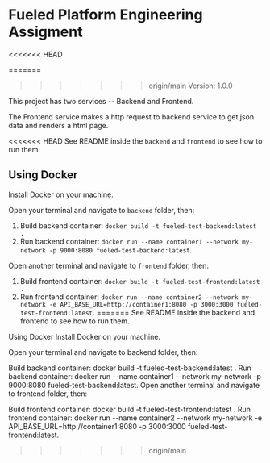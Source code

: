 # Fueled Platform Engineering Assigment
<<<<<<< HEAD

=======
>>>>>>> origin/main
Version: 1.0.0

This project has two services -- Backend and Frontend.

The Frontend service makes a http request to backend service to get json data and renders a html page.

<<<<<<< HEAD
See README inside the `backend` and `frontend` to see how to run them.


## Using Docker

Install Docker on your machine.

Open your terminal and navigate to `backend` folder, then:
1. Build backend container: `docker build -t fueled-test-backend:latest .`
2. Run backend container: `docker run --name container1 --network my-network -p 9000:8080 fueled-test-backend:latest`.


Open another terminal and navigate to `frontend` folder, then:
1. Build frontend container: `docker build -t fueled-test-frontend:latest .`
2. Run frontend container: `docker run --name container2 --network my-network -e API_BASE_URL=http://container1:8080 -p 3000:3000 fueled-test-frontend:latest`.
=======
See README inside the backend and frontend to see how to run them.

Using Docker
Install Docker on your machine.

Open your terminal and navigate to backend folder, then:

Build backend container: docker build -t fueled-test-backend:latest .
Run backend container: docker run --name container1 --network my-network -p 9000:8080 fueled-test-backend:latest.
Open another terminal and navigate to frontend folder, then:

Build frontend container: docker build -t fueled-test-frontend:latest .
Run frontend container: docker run --name container2 --network my-network -e API_BASE_URL=http://container1:8080 -p 3000:3000 fueled-test-frontend:latest.
>>>>>>> origin/main
